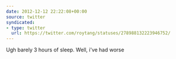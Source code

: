 ```yaml
---
date: 2012-12-12 22:22:08+00:00
source: twitter
syndicated:
- type: twitter
  url: https://twitter.com/roytang/statuses/278988132223946752/
---
```


Ugh barely 3 hours of sleep. Well, i've had worse